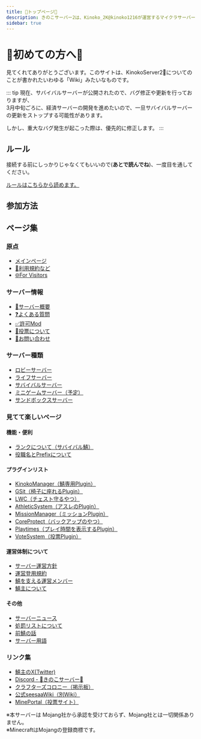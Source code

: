 ```yaml
---
title: 🍄トップページ🍄
description: きのこサーバー2は、Kinoko_2K@kinoko1216が運営するマイクラサーバーです。
sidebar: true
---
```


# 🍄初めての方へ🍄
見てくれてありがとうございます。このサイトは、KinokoServer2:mushroom:についてのことが書かれたいわゆる「Wiki」みたいなものです。

::: tip
現在、サバイバルサーバーが公開されたので、バグ修正や更新を行っておりますが、<br>3月中旬ごろに、経済サーバーの開発を進めたいので、一旦サバイバルサーバーの更新をストップする可能性があります。<br>

しかし、重大なバグ発生が起こった際は、優先的に修正します。
:::

## ルール
接続する前にしっかりじゃなくてもいいので(**あとで読んでね**)、一度目を通してください。

[ルールはこちらから読めます。](tos.md)

## 参加方法

## ページ集
### 原点
* [メインページ](index.md)
* [📌利用規約など](tos.md)
* [🌐For Visitors](visitors.md)

### サーバー情報
* [🔰サーバー概要](info/infoserver.md)
* [❓よくある質問](info/qa.md)
* [✅許可Mod](info/mod.md)
* [📮投票について](info/vote.md)
* [📩お問い合わせ](info/contact.md)

### サーバー種類
* [ロビーサーバー](server/lobby)
* [ライフサーバー](server/life/)
* [サバイバルサーバー](server/survival/)
* [ミニゲームサーバー（予定）](server/minigame)
* [サンドボックスサーバー](server/sandbox)

### 見てて楽しいページ
#### 機能・便利
* [ランクについて（サバイバル鯖）](info/prefix)
* [役職名とPrefixについて](info/prefix)

#### プラグインリスト
* [KinokoManager（鯖専用Plugin）](plugin/manager)
* [GSit（椅子に座れるPlugin）](plugin/gsit)
* [LWC（チェスト守るやつ）](plugin/lwc)
* [AthleticSystem（アスレのPlugin）](plugin/as)
* [MissionManager（ミッションPlugin）](server/survival/mission)
* [CoreProtect（バックアップのやつ）](plugin/coreprotect)
* [Playtimes（プレイ時間を表示するPlugin）](plugin/playtimes)
* [VoteSystem（投票Plugin）](plugin/votesystem)

#### 運営体制について
* [サーバー運営方針](admin/adpolicy)
* [運営登用規約](admin/adpolicy_employ)
* [鯖を支える運営メンバー](admin/)
* [鯖主について](admin/ownerinfo.md)

#### その他
* [サーバーニュース](news/)
* [処罰リストについて](news/punish_log)
* [前鯖の話](other/server1.md)
* [サーバー用語](other/serverwords.md)

### リンク集
* [鯖主のX(Twitter)](https://x.com/kinoko1216)
* [Discord - 🍄きのこサーバー🍄](https://discord.gg/Rf5xP5JptK)
* [クラフターズコロニー（掲示板）](https://minecraft-mcworld.com/19072/)
* [公式seesaaWiki（別Wiki）](https://seesaawiki.jp/kinokoserver2/)
* [MinePortal（投票サイト）](https://mineportal.jp/servers/cm5j7f1hi0000iuiqxfe3t47j)

※本サーバーは Mojang社から承認を受けておらず、Mojang社とは一切関係ありません。<br>
※MinecraftはMojangの登録商標です。


<!--
---
# https://vitepress.dev/reference/default-theme-home-page
layout: home

hero:
  name: "KinokoServer2"
  text: "Minecraft java and BE edition server"
  tagline: My great project tagline
  actions:
    - theme: brand
      text: Markdown Examples
      link: /markdown-examples
    - theme: alt
      text: API Examples
      link: /api-examples

features:
  - title: Feature A
    details: ここの強みは[遊んで学べる]所！
  - title: Feature B
    details: Lorem ipsum dolor sit amet, consectetur adipiscing elit
  - title: Feature C
    details: Lorem ipsum dolor sit amet, consectetur adipiscing elit
---
-->
